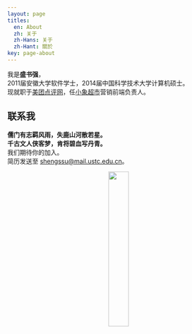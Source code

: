 ```yaml
---
layout: page
titles:
  en: About
  zh: 关于
  zh-Hans: 关于
  zh-Hant: 關於
key: page-about
---
```


我是**盛书强**，
<br>2011届安徽大学软件学士，2014届中国科学技术大学计算机硕士。
<br>现就职于[美团点评网](https://campus.meituan.com/about-us/desc)，任[小象超市](https://maicai.meituan.com)营销前端负责人。

## 联系我

<strong>儒门有志羁风雨，失鹿山河散若星。</strong>
<br><strong>千古文人侠客梦，肯将碧血写丹青。</strong>
<br>我们期待你的加入。
<br>简历发送至 shengssu@mail.ustc.edu.cn。
<p align=center><img src="https://shengshuqiang.github.io/assets/shengshuqiang-weixin.jpg" width="30%"  /></p>

